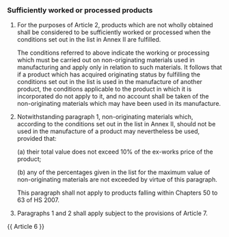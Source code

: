 ### Sufficiently worked or processed products
1. For the purposes of Article 2, products which are not wholly obtained shall be considered to be sufficiently worked or processed when the conditions set out in the list in Annex II are fulfilled.

    The conditions referred to above indicate the working or processing which must be carried out on non-originating materials used in manufacturing and apply only in relation to such materials. It follows that if a product which has acquired originating status by fulfilling the conditions set out in the list is used in the manufacture of another product, the conditions applicable to the product in which it is incorporated do not apply to it, and no account shall be taken of the non-originating materials which may have been used in its manufacture.

2. Notwithstanding paragraph 1, non-originating materials which, according to the conditions set out in the list in Annex II, should not be used in the manufacture of a product may nevertheless be used, provided that:

    (a) their total value does not exceed 10% of the ex-works price of the product;

    (b) any of the percentages given in the list for the maximum value of non-originating materials are not exceeded by virtue of this paragraph.

    This paragraph shall not apply to products falling within Chapters 50 to 63 of HS 2007.

3. Paragraphs 1 and 2 shall apply subject to the provisions of Article 7.

{{ Article 6 }}
